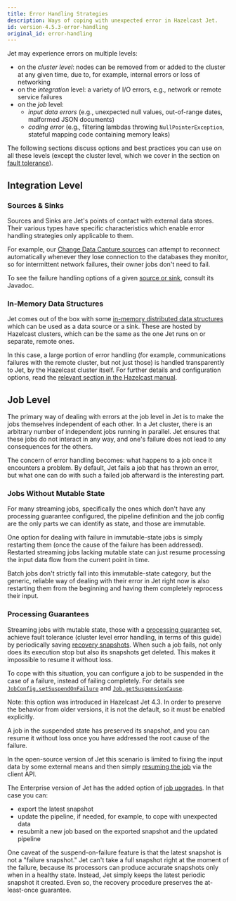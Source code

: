 ```yaml
---
title: Error Handling Strategies
description: Ways of coping with unexpected error in Hazelcast Jet.
id: version-4.5.3-error-handling
original_id: error-handling
---
```


Jet may experience errors on multiple levels:

* on the *cluster level*: nodes can be removed from or added to the
  cluster at any given time, due to, for example, internal errors or
  loss of networking
* on the *integration* level: a variety of I/O errors, e.g., network or
  remote service failures
* on the *job* level:
  * *input data errors* (e.g., unexpected null values, out-of-range
    dates, malformed JSON documents)
  * *coding error* (e.g., filtering lambdas throwing
    `NullPointerException`, stateful mapping code containing memory
    leaks)

The following sections discuss options and best practices you can use on
all these levels (except the cluster level, which we cover in the
section on [fault tolerance](../architecture/fault-tolerance)).

## Integration Level

### Sources & Sinks

Sources and Sinks are Jet's points of contact with external data stores.
Their various types have specific characteristics which enable error
handling strategies only applicable to them.

For example, our [Change Data Capture
sources](sources-sinks#change-data-capture-cdc) can attempt to reconnect
automatically whenever they lose connection to the databases they
monitor, so for intermittent network failures, their owner jobs don't
need to fail.

To see the failure handling options of a given [source or
sink](sources-sinks), consult its Javadoc.

### In-Memory Data Structures

Jet comes out of the box with some [in-memory distributed data
structures](data-structures) which can be used as a data source or a
sink. These are hosted by Hazelcast clusters, which can be the same as
the one Jet runs on or separate, remote ones.

In this case, a large portion of error handling (for example,
communications failures with the remote cluster, but not just those) is
handled transparently to Jet, by the Hazelcast cluster itself. For
further details and configuration options, read the [relevant section in
the Hazelcast
manual](https://docs.hazelcast.org/docs/latest/manual/html-single/#handling-failures).

## Job Level

The primary way of dealing with errors at the job level in Jet is to
make the jobs themselves independent of each other. In a Jet cluster,
there is an arbitrary number of independent jobs running in parallel.
Jet ensures that these jobs do not interact in any way, and one's
failure does not lead to any consequences for the others.

The concern of error handling becomes: what happens to a job once it
encounters a problem. By default, Jet fails a job that has thrown an
error, but what one can do with such a failed job afterward is the
interesting part.

### Jobs Without Mutable State

For many streaming jobs, specifically the ones which don't have any
processing guarantee configured, the pipeline definition and the job
config are the only parts we can identify as state, and those are
immutable.

One option for dealing with failure in immutable-state jobs is simply
restarting them (once the cause of the failure has been addressed).
Restarted streaming jobs lacking mutable state can just resume
processing the input data flow from the current point in time.

Batch jobs don't strictly fall into this immutable-state category, but
the generic, reliable way of dealing with their error in Jet right now
is also restarting them from the beginning and having them completely
reprocess their input.

### Processing Guarantees

Streaming jobs with mutable state, those with a [processing
guarantee](../architecture/fault-tolerance#processing-guarantee-is-a-shared-concern)
set, achieve fault tolerance (cluster level error handling, in terms
of this guide) by periodically saving [recovery
snapshots](../architecture/fault-tolerance#distributed-snapshot). When
such a job fails, not only does its execution stop but also its
snapshots get deleted. This makes it impossible to resume it without
loss.

To cope with this situation, you can configure a job to be suspended in
the case of a failure, instead of failing completely. For details see
[`JobConfig.setSuspendOnFailure`](/javadoc/4.5.3/com/hazelcast/jet/config/JobConfig.html#setSuspendOnFailure(boolean))
and
[`Job.getSuspensionCause`](/javadoc/4.5.3/com/hazelcast/jet/Job.html#getSuspensionCause()).

Note: this option was introduced in Hazelcast Jet 4.3. In order to
preserve the behavior from older versions, it is not the default, so it
must be enabled explicitly.

A job in the suspended state has preserved its snapshot, and you can
resume it without loss once you have addressed the root cause of the
failure.

In the open-source version of Jet this scenario is limited to fixing the
input data by some external means and then simply [resuming the
job](../operations/job-management#restarting) via the client API.

The Enterprise version of Jet  has the added option of [job
upgrades](../enterprise/job-update). In that case you can:

* export the latest snapshot
* update the pipeline, if needed, for example, to cope with unexpected
  data
* resubmit a new job based on the exported snapshot and the updated
  pipeline

One caveat of the suspend-on-failure feature is that the latest snapshot
is not a "failure snapshot." Jet can't take a full snapshot right at the
moment of the failure, because its processors can produce accurate
snapshots only when in a healthy state. Instead, Jet simply keeps the
latest periodic snapshot it created. Even so, the recovery procedure
preserves the at-least-once guarantee.
